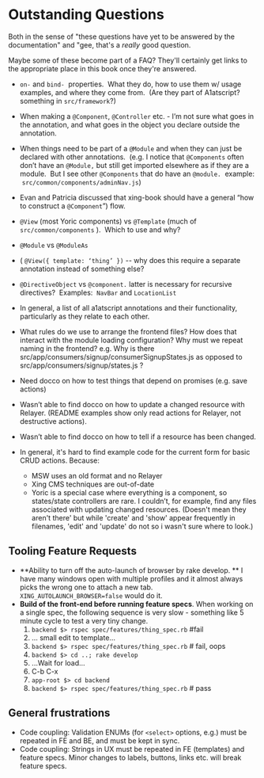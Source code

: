# Outstanding Questions

Both in the sense of "these questions have yet to be answered by the documentation" and "gee, that's a *really* good question.

Maybe some of these become part of a FAQ? They'll certainly get links to the appropriate place in this book once they're answered.



* `on-` and `bind-`  properties.  What they do, how to use them w/ usage
  examples, and where they come from.  (Are they part of A1atscript? something
  in `src/framework`?)
* When making a `@Component`, `@Controller` etc. - I’m not sure what goes in
  the annotation, and what goes in the object you declare outside the
  annotation.
* When things need to be part of a `@Module` and when they can just be declared
  with other annotations.  (e.g. I notice that `@Components` often don’t have
  an `@Module,` but still get imported elsewhere as if they are a module.  But
  I see other `@Components` that do have an `@module.`  example:
   `src/common/components/adminNav.js`)
* Evan and Patricia discussed that xing-book should have a general “how to
  construct a `@Component`”) flow.
* `@View` (most Yoric components) vs `@Template` (much of
  `src/common/components` ).  Which to use and why?
* `@Module` vs `@ModuleAs`
* ( `@View({ template: ‘thing’ })` -- why does this require a separate annotation
  instead of something else?
* `@DirectiveObject` vs `@component.` latter is necessary for
  recursive directives?  Examples:  `NavBar` and `LocationList`
* In general, a list of all a1atscript annotations and their functionality,
  particularly as they relate to each other.
* What rules do we use to arrange the frontend files? How does that interact
  with the module loading configuration? Why must we repeat naming in the
  frontend? e.g. Why is there src/app/consumers/signup/consumerSignupStates.js
  as opposed to src/app/consumers/signup/states.js ?

* Need docco on how to test things that depend on promises (e.g. save actions)
* Wasn’t able to find docco on how to update a changed resource with Relayer. (README examples show only read actions for Relayer, not destructive actions).
* Wasn’t able to find docco on how to tell if a resource has been changed.  
* In general, it's hard to find example code for the current form for basic CRUD actions. Because:
  * MSW uses an old format and no Relayer
  * Xing CMS techniques are out-of-date
  * Yoric is a special case where everything is a component, so states/state controllers are rare.  I couldn’t, for example, find any files associated with updating changed resources. (Doesn't mean they aren't there' but while 'create' and 'show' appear frequently in filenames, 'edit' and 'update' do not so i wasn't sure where to look.)


## Tooling Feature Requests

* **Ability to turn off the auto-launch of browser by rake develop. ** I have many windows open with multiple profiles and it almost always picks the wrong one to attach a new tab. ```XING_AUTOLAUNCH_BROWSER=false``` would do it.
* **Build of the front-end before running feature specs**.  When working on a single spec, the following sequence is very slow - something like 5 minute cycle to test a very tiny change.
  1. ```backend $> rspec spec/features/thing_spec.rb``` #fail
  1. … small edit to template… 
  1. ```backend $> rspec spec/features/thing_spec.rb``` # fail, oops
  1. ```backend $> cd ..; rake develop```
  1. ...Wait for load...
  1. C-b C-x
  1. ```app-root $> cd backend```
  1. ```backend $> rspec spec/features/thing_spec.rb``` # pass

## General frustrations

* Code coupling:  Validation ENUMs (for ```<select>``` options, e.g.) must be repeated in FE and BE, and must be kept in sync.
* Code coupling: Strings in UX must be repeated in FE (templates) and feature specs.  Minor changes to labels, buttons, links etc. will break feature specs.


